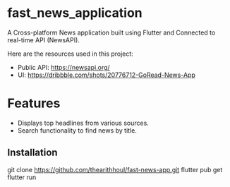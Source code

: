 # fast_news_application

A Cross-platform News application built using Flutter and Connected to real-time API (NewsAPI). 

Here are the resources used in this project:
- Public API: https://newsapi.org/
- UI: https://dribbble.com/shots/20776712-GoRead-News-App

# Features
- Displays top headlines from various sources.
- Search functionality to find news by title.

## Installation
git clone https://github.com/thearithhoul/fast-news-app.git
flutter pub get
flutter run

